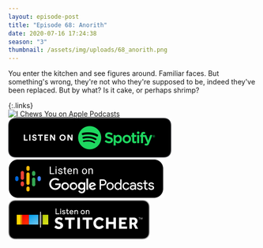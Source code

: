 ```yaml
---
layout: episode-post
title: "Episode 68: Anorith"
date: 2020-07-16 17:24:38
season: "3"
thumbnail: /assets/img/uploads/68_anorith.png
---
```

You enter the kitchen and see figures around. Familiar faces. But something's wrong, they're not who they're supposed to be, indeed they've been replaced. But by what? Is it cake, or perhaps shrimp?

{:.links}  
[![I Chews You on Apple Podcasts](https://linkmaker.itunes.apple.com/en-us/badge-lrg.svg?releaseDate=2019-04-16T00:00:00Z&kind=podcast&bubble=podcasts)](https://podcasts.apple.com/us/podcast/68-anorith/id1455409177?i=1000484889715)  [![I Chews You on Spotify](/assets/img/uploads/spotify-badge-button.svg)](https://open.spotify.com/episode/3AevW1iLCiNw5xGUXH5vG8)  [![I Chews You on Google Podcasts](/assets/img/uploads/google-podcasts-badge-button.svg)](https://podcasts.google.com/feed/aHR0cHM6Ly9pY2hld3N5b3UubGlic3luLmNvbS9yc3M/episode/YTk5ZGE3ZWQtMTRmMS00MTc1LWI3N2ItY2Y1OTc4YjRlZWZi?ved=2ahUKEwja7sDq8dLqAhWXop4KHefbDLEQkfYCegQIARAF)  [![I Chews You on Stitcher](/assets/img/uploads/stitcher-badge-button.svg)](https://www.stitcher.com/s?eid=76070884)